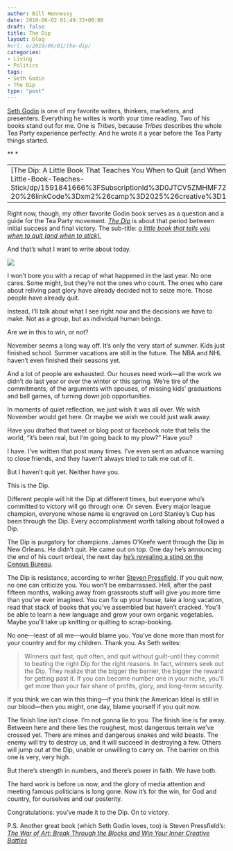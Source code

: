 ```yaml
---
author: Bill Hennessy
date: 2010-06-02 01:49:33+00:00
draft: false
title: The Dip
layout: blog
#url: e/2010/06/01/the-dip/
categories:
- Living
- Politics
tags:
- Seth Godin
- The Dip
type: "post"
---
```


[Seth Godin](https://sethgodin.typepad.com/) is one of my favorite writers, thinkers, marketers, and presenters. Everything he writes is worth your time reading. Two of his books stand out for me. One is _Tribes_, because _Tribes_ describes the whole Tea Party experience perfectly. And he wrote it a year before the Tea Party things started. 

 <table cellpadding="0" cellspacing="0" border="0" ><tbody >*<tr >*
<td valign="top" >[The Dip: A Little Book That Teaches You When to Quit (and When to Stick)](https://www.amazon.com/Dip-Little-Book-Teaches-Stick/dp/1591841666%3FSubscriptionId%3D0JTCV5ZMHMF7ZYTXGFR2%26tag%3Dhennesssview-20%26linkCode%3Dxm2%26camp%3D2025%26creative%3D165953%26creativeASIN%3D1591841666)
</td>*</tr>   </tbody></table>  

    
Right now, though, my other favorite Godin book serves as a question and a guide for the Tea Party movement. _[The Dip](https://sethgodin.typepad.com/the_dip/)_ is about that period between initial success and final victory. The sub-title: _[a little book that tells you when to quit (and when to stick).](https://www.squidoo.com/theDipBook)_

 

And that’s what I want to write about today. 

 

[![](https://hennessysview.com/wp-content/uploads/2010/06/chart11_thumb.jpg)
](https://hennessysview.com/wp-content/uploads/2010/06/chart11.jpg)

 

I won’t bore you with a recap of what happened in the last year. No one cares. Some might, but they’re not the ones who count. The ones who care about reliving past glory have already decided not to seize more. Those people have already quit. 

 

Instead, I’ll talk about what I see right now and the decisions we have to make. Not as a group, but as individual human beings. 

 

Are we in this to win, or not?

 

November seems a long way off. It’s only the very start of summer. Kids just finished school. Summer vacations are still in the future. The NBA and NHL haven’t even finished their seasons yet.

 

And a lot of people are exhausted. Our houses need work—all the work we didn’t do last year or over the winter or this spring. We’re tire of the commitments, of the arguments with spouses, of missing kids’ graduations and ball games, of turning down job opportunities. 

 

In moments of quiet reflection, we just wish it was all over. We wish November would get here. Or maybe we wish we could just walk away. 

 

Have you drafted that tweet or blog post or facebook note that tells the world, “it’s been real, but I’m going back to my plow?” Have you?

 

I have. I’ve written that post many times. I’ve even sent an advance warning to close friends, and they haven’t always tried to talk me out of it.

 

But I haven’t quit yet. Neither have you.

 

This is the Dip.

 

Different people will hit the Dip at different times, but everyone who’s committed to victory will go through one. Or seven. Every major league champion, everyone whose name is engraved on Lord Stanley’s Cup has been through the Dip. Every accomplishment worth talking about followed a Dip.

 

The Dip is purgatory for champions. James O'Keefe went through the Dip in New Orleans. He didn’t quit. He came out on top. One day he’s announcing the end of his court ordeal, the next day [he’s revealing a sting on the Census Bureau](https://biggovernment.com/jokeefe/2010/06/01/undercover-census-fraud-investigation-new-jersey/). 

 

The Dip is resistance, according to writer [Steven Pressfield](https://www.stevenpressfield.com/). If you quit now, no one can criticize you. You won’t be embarrassed. Hell, after the past fifteen months, walking away from grassroots stuff will give you more time than you’ve ever imagined. You can fix up your house, take a long vacation, read that stack of books that you’ve assembled but haven’t cracked. You’ll be able to learn a new language and grow your own organic vegetables. Maybe you’ll take up knitting or quilting to scrap-booking. 

 

No one—least of all me—would blame you. You’ve done more than most for your country and for my children. Thank you. As Seth writes:

 

>   
> 
> Winners quit fast, quit often, and quit without guilt-until they commit to beating the right Dip for the right reasons. In fact, winners seek out the Dip. They realize that the bigger the barrier, the bigger the reward for getting past it. If you can become number one in your niche, you'll get more than your fair share of profits, glory, and long-term security.
> 
> 

 

If you think we can win this thing—if you think the American Ideal is still in our blood—then you might, one day, blame yourself if you quit now.

 

The finish line isn’t close. I’m not gonna lie to you. The finish line is far away. Between here and there lies the roughest, most dangerous terrain we’ve crossed yet. There are mines and dangerous snakes and wild beasts. The enemy will try to destroy us, and it will succeed in destroying a few. Others will jump out at the Dip, unable or unwilling to carry on. The barrier on this one is very, very high.

 

But there’s strength in numbers, and there’s power in faith. We have both.

 

The hard work is before us now, and the glory of media attention and meeting famous politicians is long gone. Now it’s for the win, for God and country, for ourselves and our posterity.

 

Congratulations: you’ve made it to the Dip. On to victory.

 

P.S. Another great book (which Seth Godin loves, too) is Steven Pressfield’s: [_The War of Art: Break Through the Blocks and Win Your Inner Creative Battles_](https://www.amazon.com/War-Art-Through-Creative-Battles/dp/0446691437%3FSubscriptionId%3D0JTCV5ZMHMF7ZYTXGFR2%26tag%3Dhennesssview-20%26linkCode%3Dxm2%26camp%3D2025%26creative%3D165953%26creativeASIN%3D0446691437)
